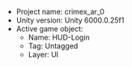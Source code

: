 <!-- UNITY CODE ASSIST INSTRUCTIONS START -->
- Project name: crimex_ar_0
- Unity version: Unity 6000.0.25f1
- Active game object:
  - Name: HUD-Login
  - Tag: Untagged
  - Layer: UI
<!-- UNITY CODE ASSIST INSTRUCTIONS END -->